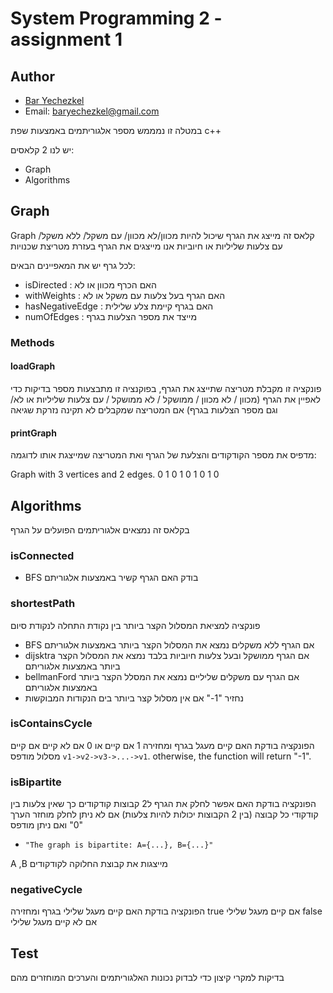 # System Programming 2 - assignment 1

## Author
- [Bar Yechezkel](https://github.com/BarYechezkel)
- Email: baryechezkel@gmail.com

במטלה זו נמממש מספר אלגוריתמים באמצעות שפת
c++

יש לנו 2 קלאסים:
* Graph 
* Algorithms


## Graph
Graph קלאס זה מייצג את הגרף שיכול להיות מכוון/לא מכוון/ עם משקל/ ללא משקל/ עם צלעות שליליות או חיוביות
אנו מייצגים את הגרף בעזרת מטריצת שכנויות

לכל גרף יש את המאפיינים הבאים:
* isDirected : האם הכרף מכוון או לא
* withWeights : האם הגרף בעל צלעות עם משקל או לא
* hasNegativeEdge : האם בגרף קיימת צלע שלילית
* numOfEdges : מייצד את מספר הצלעות בגרף
  


### Methods

#### loadGraph
פונקציה זו מקבלת מטריצה שתייצג את הגרף, בפוקנציה זו מתבצעות מספר בדיקות כדי לאפיין את הגרף 
 (מכוון / לא מכוון / ממושקל / לא ממושקל / עם צלעות שליליות או לא/ וגם מספר הצלעות בגרף)
אם המטריצה שמקבלים לא תקינה נזרקת שגיאה

#### printGraph
מדפיס את מספר הקודקודים והצלעת של הגרף ואת המטריצה שמייצגת אותו
לדוגמה:

Graph with 3 vertices and 2 edges.
0 1 0 
1 0 1 
0 1 0 




## Algorithms
בקלאס זה נמצאים אלגוריתמים הפועלים על הגרף


### isConnected
* BFS בודק האם הגרף קשיר באמצעות אלגוריתם


### shortestPath
פונקציה למציאת המסלול הקצר ביותר בין נקודת התחלה לנקודת סיום

* BFS אם הגרף ללא משקלים נמצא את המסלול הקצר ביותר באמצעות אלגוריתם 
* dijsktra אם הגרף ממושקל ובעל צלעות חיוביות בלבד נמצא את המסלול הקצר ביותר באמצעות אלגוריתם
* bellmanFord אם הגרף עם משקלים שליליים נמצא את המסלל הקצר ביותר באמצעות אלגוריתם
*  נחזיר "1-" אם אין מסלול קצר ביותר בים הנקודות המבוקשות


### isContainsCycle
הפונקציה בודקת האם קיים מעגל בגרף 
ומחזירה 1 אם קיים או 0 אם לא קיים
 אם קיים מסלול מודפס
 `v1->v2->v3->...->v1`. otherwise, the function will return "-1".


### isBipartite
הפונקציה בודקת האם אפשר לחלק את הגרף ל2 קבוצות קודקודים כך שאין צלעות בין קודקודי כל קבוצה
(בין 2 הקבוצות יכולות להיות צלעות)
אם לא ניתן לחלק מוחזר הערך "0" ואם ניתן מודפס
 * `"The graph is bipartite: A={...}, B={...}"`

 A ,B מייצגות את קבוצת החלוקה לקודקודים

### negativeCycle
הפונקציה בודקת האם קיים מעגל שלילי בגרף ומחזירה
true אם קיים מעגל שלילי
false אם לא קיים מעגל שלילי


## Test
בדיקות למקרי קיצון כדי לבדוק נכונות האלגוריתמים והערכים המוחזרים מהם